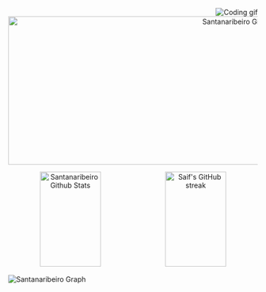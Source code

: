 <p align="center">
<img align="right" src="/programmer.gif" alt="Coding gif" />
</p>

<p align="center">
  <a href="https://github.com/santanaribeiro">
    <img src="https://github-profile-summary-cards.vercel.app/api/cards/profile-details?username=santanaribeiro&theme=radical" alt="Santanaribeiro GitHub Contribution" height="300px" width="1000px"/>
  </a>
</p>

<p align="center">
<a 
    <a href="https://github.com/santanaribeiro">
  <img alt="Santanaribeiro Github Stats" src="https://denvercoder1-github-readme-stats.vercel.app/api?username=santanaribeiro&show_icons=true&count_private=true&theme=react&border_color=7F3FBF&bg_color=0D1117&title_color=F85D7F&icon_color=F8D866" height="192px" width="49.5%"/></a>
  <img src="https://github-readme-streak-stats.herokuapp.com/?user=santanaribeiro&theme=radical&border=7F3FBF&background=0D1117" height="192px" width="49.5%" alt="Saif's GitHub streak"/>
  <br/>
</a>

![Santanaribeiro Graph](https://github-readme-activity-graph.vercel.app/graph?username=santanaribeiro&custom_title=Santanaribeiro%20GitHub%20Activity%20Graph&bg_color=0D1117&color=7F3FBF&line=7F3FBF&point=7F3FBF&area_color=FFFFFF&title_color=FFFFFF&area=true)
